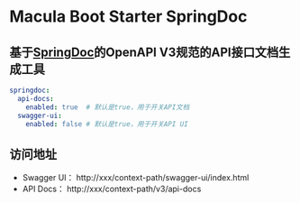 # Macula Boot Starter SpringDoc

## 基于[SpringDoc](https://springdoc.org/)的OpenAPI V3规范的API接口文档生成工具

```yaml
springdoc:
  api-docs:
    enabled: true  # 默认是true，用于开关API文档
  swagger-ui:
    enabled: false # 默认是true，用于开关API UI
```

## 访问地址

- Swagger UI： http://xxx/context-path/swagger-ui/index.html
- API Docs： http://xxx/context-path/v3/api-docs